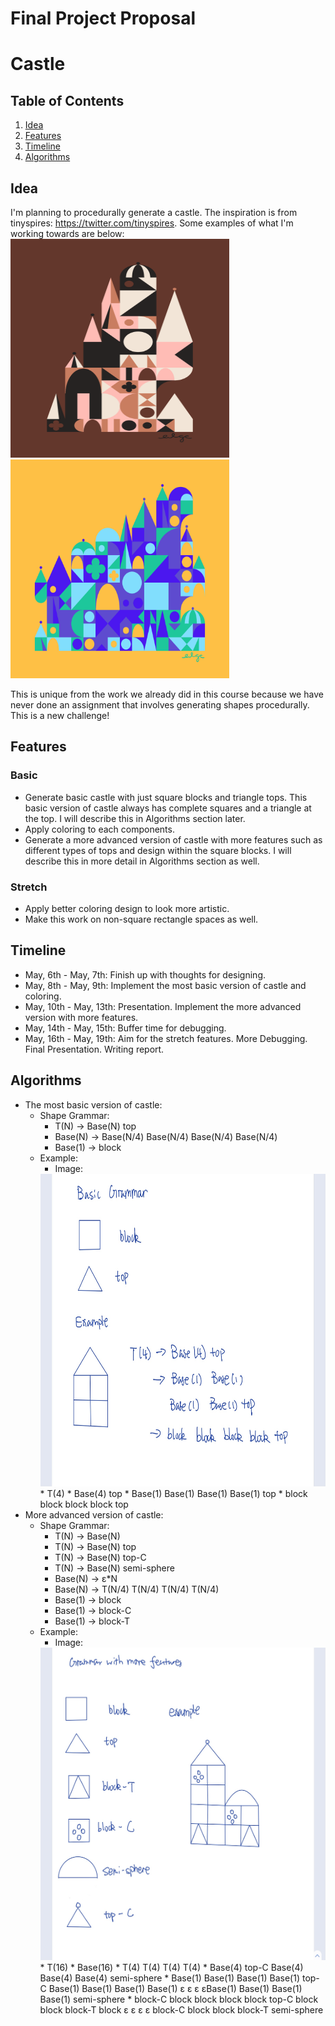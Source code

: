 Final Project Proposal
===

# Castle

## Table of Contents
1. [Idea](#Idea)
1. [Features](#Features)
1. [Timeline](#Timeline)
2. [Algorithms](#Algorithms)

## Idea
I'm planning to procedurally generate a castle. The inspiration is from tinyspires: https://twitter.com/tinyspires. Some examples of what I'm working towards are below:\
<img src='https://github.com/JiangxueHan529/castle/blob/main/images/castle%20example%201.png' width = "350" height = "350"/>\
<img src='https://github.com/JiangxueHan529/castle/blob/main/images/castle%20example%202.png' width = "350" height = "350"/>

This is unique from the work we already did in this course because we have never done an assignment that involves generating shapes procedurally. This is a new challenge!

## Features
### Basic
* Generate basic castle with just square blocks and triangle tops. This basic version of castle always has complete squares and a triangle at the top. I will describe this in Algorithms section later.
* Apply coloring to each components.
* Generate a more advanced version of castle with more features such as different types of tops and design within the square blocks. I will describe this in more detail in Algorithms section as well.

### Stretch
* Apply better coloring design to look more artistic.
* Make this work on non-square rectangle spaces as well.

## Timeline
* May, 6th - May, 7th: Finish up with thoughts for designing.
* May, 8th - May, 9th: Implement the most basic version of castle and coloring.
* May, 10th - May, 13th: Presentation. Implement the more advanced version with more features.
* May, 14th - May, 15th: Buffer time for debugging.
* May, 16th - May, 19th: Aim for the stretch features. More Debugging. Final Presentation. Writing report. 


## Algorithms
* The most basic version of castle:
    * Shape Grammar: 
        * T(N) -> Base(N) top
        * Base(N) -> Base(N/4) Base(N/4) Base(N/4) Base(N/4)
        * Base(1) -> block
    * Example:
        * Image: 
         <img src='https://github.com/JiangxueHan529/castle/blob/main/images/basic%20castle.jpg' width = "500" height = "500"/>
        * T(4)
        * Base(4) top
        * Base(1) Base(1) Base(1) Base(1) top
        * block block block block top
* More advanced version of castle:
    * Shape Grammar:
        * T(N) -> Base(N)
        * T(N) -> Base(N) top
        * T(N) -> Base(N) top-C
        * T(N) -> Base(N) semi-sphere
        * Base(N) -> ε*N
        * Base(N) -> T(N/4) T(N/4) T(N/4) T(N/4)
        * Base(1) -> block
        * Base(1) -> block-C
        * Base(1) -> block-T
    * Example:
        * Image: 
         <img src='https://github.com/JiangxueHan529/castle/blob/main/images/more%20advanced%20castle.jpg' width = "500" height = "500" />
        * T(16)
        * Base(16)
        * T(4) T(4) T(4) T(4)
        * Base(4) top-C Base(4) Base(4) Base(4) semi-sphere
        * Base(1) Base(1) Base(1) Base(1) top-C Base(1) Base(1) Base(1) Base(1) ε ε ε εBase(1) Base(1) Base(1) Base(1) semi-sphere
        * block-C block block block block top-C block block block-T block ε ε ε ε block-C block block block-T semi-sphere
        
            
